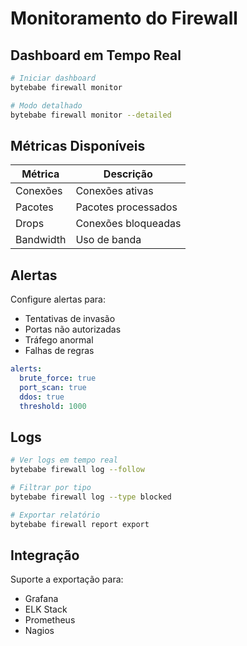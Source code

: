 # Monitoramento do Firewall

## Dashboard em Tempo Real

```bash
# Iniciar dashboard
bytebabe firewall monitor

# Modo detalhado
bytebabe firewall monitor --detailed
```
 
## Métricas Disponíveis

| Métrica | Descrição |
|---------|-----------|
| Conexões | Conexões ativas |
| Pacotes | Pacotes processados |
| Drops | Conexões bloqueadas |
| Bandwidth | Uso de banda |

## Alertas

Configure alertas para:
- Tentativas de invasão
- Portas não autorizadas
- Tráfego anormal
- Falhas de regras

```yaml
alerts:
  brute_force: true
  port_scan: true
  ddos: true
  threshold: 1000
```

## Logs

```bash
# Ver logs em tempo real
bytebabe firewall log --follow

# Filtrar por tipo
bytebabe firewall log --type blocked

# Exportar relatório
bytebabe firewall report export
```

## Integração

Suporte a exportação para:
- Grafana
- ELK Stack
- Prometheus
- Nagios